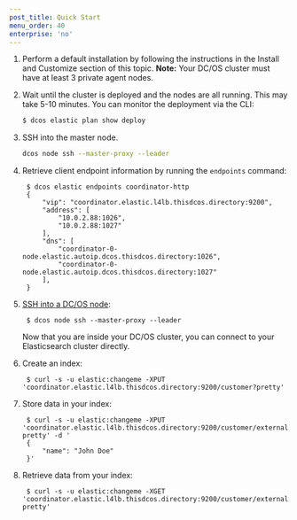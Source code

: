 ```yaml
---
post_title: Quick Start
menu_order: 40
enterprise: 'no'
---
```


1. Perform a default installation by following the instructions in the Install and Customize section of this topic.
	**Note:** Your DC/OS cluster must have at least 3 private agent nodes.

1. Wait until the cluster is deployed and the nodes are all running. This may take 5-10 minutes. You can monitor the deployment via the CLI:

	```bash
	$ dcos elastic plan show deploy
	```

1. SSH into the master node.

    ```bash
    dcos node ssh --master-proxy --leader
    ```

1. Retrieve client endpoint information by running the `endpoints` command:

        $ dcos elastic endpoints coordinator-http
        {
            "vip": "coordinator.elastic.l4lb.thisdcos.directory:9200",
            "address": [
                "10.0.2.88:1026",
                "10.0.2.88:1027"
            ],
            "dns": [
                "coordinator-0-node.elastic.autoip.dcos.thisdcos.directory:1026",
                "coordinator-0-node.elastic.autoip.dcos.thisdcos.directory:1027"
            ],
        }

1. [SSH into a DC/OS node][1]:

        $ dcos node ssh --master-proxy --leader

    Now that you are inside your DC/OS cluster, you can connect to your Elasticsearch cluster directly.

1. Create an index:

        $ curl -s -u elastic:changeme -XPUT 'coordinator.elastic.l4lb.thisdcos.directory:9200/customer?pretty'


1. Store data in your index:

        $ curl -s -u elastic:changeme -XPUT 'coordinator.elastic.l4lb.thisdcos.directory:9200/customer/external/1?pretty' -d '
        {
            "name": "John Doe"
        }'

1. Retrieve data from your index:

        $ curl -s -u elastic:changeme -XGET 'coordinator.elastic.l4lb.thisdcos.directory:9200/customer/external/1?pretty'


[1]: https://docs.mesosphere.com/1.9/administering-clusters/sshcluster/
